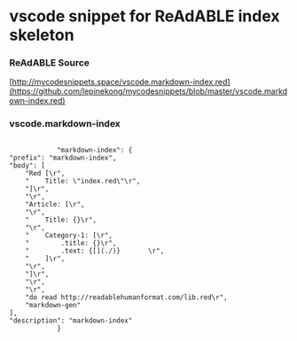 
# vscode snippet for ReAdABLE index skeleton


### ReAdABLE Source

[http://mycodesnippets.space/vscode.markdown-index.red](https://github.com/lepinekong/mycodesnippets/blob/master/vscode.markdown-index.red)


### vscode.markdown-index



```

            "markdown-index": {
"prefix": "markdown-index",
"body": [
    "Red [\r",
    "    Title: \"index.red\"\r",
    "]\r",
    "\r",
    "Article: [\r",
    "\r",
    "    Title: {}\r",
    "\r",
    "    Category-1: [\r",
    "        .title: {}\r",
    "        .text: {[](./)}       \r",
    "    ]\r",
    "\r",
    "]\r",
    "\r",
    "\r",
    "do read http://readablehumanformat.com/lib.red\r",
    "markdown-gen"
],
"description": "markdown-index"
            }            
        
```


